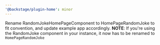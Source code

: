 ```yaml
---
'@backstage/plugin-home': minor
---
```


Rename RandomJokeHomePageComponent to HomePageRandomJoke to fit convention, and update example app accordingly.
**NOTE**: If you're using the RandomJoke component in your instance, it now has to be renamed to `HomePageRandomJoke`
